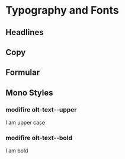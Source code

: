 # Typography and Fonts

## Headlines
<typography
    text="Headline"
    :typography="[
        {
            'tag': 'h1',
            'class': 'olt-headline--xxl'
        },
        {
            'tag': 'h2',
            'class': 'olt-headline--xl'
        },
        {
            'tag': 'h2',
            'class': 'olt-headline--xl__regular'
        },
        {
            'tag': 'h3',
            'class': 'olt-headline--l'
        },
        {
            'tag': 'h4',
            'class': 'olt-headline--m'
        },
        {
            'tag': 'h5',
            'class': 'olt-headline--s'
        },
]"></typography>

## Copy
<typography
    :typography="[
        {
            'tag': 'p',
            'class': 'olt-copy--l'
        },
        {
            'tag': 'p',
            'class': 'olt-copy--m'
        },
        {
            'tag': 'p',
            'class': 'olt-copy--s'
        },
]"></typography>

## Formular
<typography
    :typography="[
        {
            'tag': 'p',
            'class': 'olt-form--l'
        },
        {
            'tag': 'p',
            'class': 'olt-form--m'
        },
        {
            'tag': 'p',
            'class': 'olt-form--s'
        },
]"></typography>

## Mono Styles
<typography
    :typography="[
        {
            'tag': 'span',
            'class': 'olt-mono--xl'
        },
        {
            'tag': 'span',
            'class': 'olt-mono--l'
        },
        {
            'tag': 'span',
            'class': 'olt-mono--m'
        },
        {
            'tag': 'span',
            'class': 'olt-mono--s'
        },
]"></typography>

### modifire olt-text--upper
<span class="olt-text--upper">I am upper case</span>


### modifire olt-text--bold
<span class="olt-text--bold">I am bold</span>
